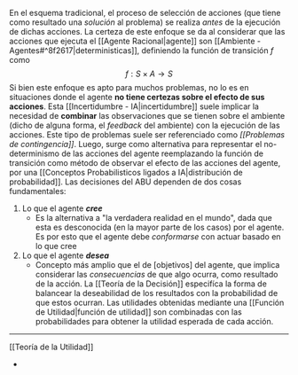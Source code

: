 En el esquema tradicional, el proceso de selección de acciones (que tiene como resultado una *solución* al problema) se realiza *antes* de la ejecución de dichas acciones.
La certeza de este enfoque se da al considerar que las acciones que ejecuta el [[Agente Racional|agente]] son [[Ambiente - Agentes#^8f2617|deterministicas]], definiendo la función de transición $f$ como $$f: S × A \rightarrow S$$
Si bien este enfoque es apto para muchos problemas, no lo es en situaciones donde el agente **no tiene certezas sobre el efecto de sus acciones**. Esta [[Incertidumbre - IA|incertidumbre]] suele implicar la necesidad de **combinar** las observaciones que se tienen sobre el ambiente (dicho de alguna forma, el *feedback* del ambiente) con la ejecución de las acciones. Este tipo de problemas suele ser referenciado como *[[Problemas de contingencia]]*.
Luego, surge como alternativa para representar el no-determinismo de las acciones del agente reemplazando la función de transición como método de observar el efecto de las acciones del agente, por una [[Conceptos Probabilisticos ligados a IA|distribución de probabilidad]].
Las decisiones del ABU dependen de dos cosas fundamentales:
1. Lo que el agente ***cree***
	- Es la alternativa a "la verdadera realidad en el mundo", dada que esta es desconocida (en la mayor parte de los casos) por el agente. Es por esto que el agente debe *conformarse* con actuar basado en lo que cree
2. Lo que el agente ***desea***
	- Concepto más amplio que el de [objetivos] del agente, que implica considerar las *consecuencias* de que algo ocurra, como resultado de la acción.
La [[Teoría de la Decisión]] especifíca la forma de balancear la deseabilidad de los resultados con la probabilidad de que estos ocurran. Las utilidades obtenidas mediante una [[Función de Utilidad|función de utilidad]] son combinadas con las probabilidades para obtener la utilidad esperada de cada acción. 
***
[[Teoría de la Utilidad]]  

- 